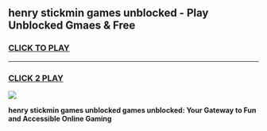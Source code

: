 
## henry stickmin games unblocked - Play Unblocked Gmaes & Free
<h3>
<a href="https://news.freeplayer.one?title=henry_stickmin_games_unblocked&ref=23F">CLICK TO PLAY</a></h3>
<hr>

<h3>
<a href="https://news.freeplayer.one?title=henry_stickmin_games_unblocked&ref=23F">CLICK 2 PLAY</a>
  
</h3>

<a href="https://news.freeplayer.one?title=henry_stickmin_games_unblocked&ref=23F/"><img src="https://clearcache.store/games.png"></a>


**henry stickmin games unblocked games unblocked: Your Gateway to Fun and Accessible Online Gaming**

